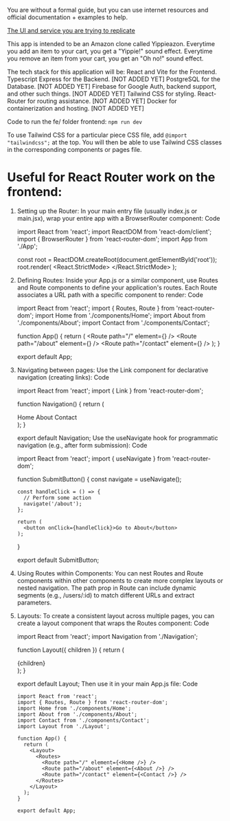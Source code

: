 You are without a formal guide, but you can use internet resources and official documentation + examples to help.

[The UI and service you are trying to replicate](https://www.amazon.com)

This app is intended to be an Amazon clone called Yippieazon. Everytime you add an item to your cart, you get a "Yippie!" sound effect. Everytime you remove an item from your cart, you get an "Oh no!" sound effect.

The tech stack for this application will be:
 React and Vite for the Frontend.
 Typescript Express for the Backend. [NOT ADDED YET]
 PostgreSQL for the Database. [NOT ADDED YET]
 Firebase for Google Auth, backend support, and other such things. [NOT ADDED YET]
 Tailwind CSS for styling. 
 React-Router for routing assistance. [NOT ADDED YET]
 Docker for containerization and hosting. [NOT ADDED YET]

Code to run the fe/ folder frontend:
```npm run dev```

To use Tailwind CSS for a particular piece CSS file, add
```@import "tailwindcss";``` 
at the top. You will then be able to use Tailwind CSS classes in the corresponding components or pages file.

# Useful for React Router work on the frontend:



1. Setting up the Router:
In your main entry file (usually index.js or main.jsx), wrap your entire app with a BrowserRouter component:
Code

     import React from 'react';
     import ReactDOM from 'react-dom/client';
     import { BrowserRouter } from 'react-router-dom';
     import App from './App';

     const root = ReactDOM.createRoot(document.getElementById('root'));
     root.render(
       <React.StrictMode>
         <BrowserRouter>
           <App />
         </BrowserRouter>
       </React.StrictMode>
     );

2. Defining Routes:
Inside your App.js or a similar component, use Routes and Route components to define your application's routes.
Each Route associates a URL path with a specific component to render:
Code

     import React from 'react';
     import { Routes, Route } from 'react-router-dom';
     import Home from './components/Home';
     import About from './components/About';
     import Contact from './components/Contact';
     
     function App() {
       return (
         <Routes>
           <Route path="/" element={<Home />} />
           <Route path="/about" element={<About />} />
           <Route path="/contact" element={<Contact />} />
         </Routes>
       );
     }
     
     export default App;

3. Navigating between pages:
Use the Link component for declarative navigation (creating links):
Code

     import React from 'react';
     import { Link } from 'react-router-dom';
     
     function Navigation() {
       return (
         <nav>
           <Link to="/">Home</Link>
           <Link to="/about">About</Link>
           <Link to="/contact">Contact</Link>
         </nav>
       );
     }
     
     export default Navigation;
Use the useNavigate hook for programmatic navigation (e.g., after form submission):
Code

     import React from 'react';
     import { useNavigate } from 'react-router-dom';
     
     function SubmitButton() {
       const navigate = useNavigate();
     
       const handleClick = () => {
         // Perform some action
         navigate('/about');
       };
     
       return (
         <button onClick={handleClick}>Go to About</button>
       );
     }
     
     export default SubmitButton;

4. Using Routes within Components:
You can nest Routes and Route components within other components to create more complex layouts or nested navigation.
The path prop in Route can include dynamic segments (e.g., /users/:id) to match different URLs and extract parameters.

5. Layouts:
To create a consistent layout across multiple pages, you can create a layout component that wraps the Routes component:
Code

     import React from 'react';
     import Navigation from './Navigation';
     
     function Layout({ children }) {
       return (
         <div>
           <Navigation />
           <main>{children}</main>
         </div>
       );
     }

     export default Layout;
Then use it in your main App.js file:
Code

       import React from 'react';
       import { Routes, Route } from 'react-router-dom';
       import Home from './components/Home';
       import About from './components/About';
       import Contact from './components/Contact';
       import Layout from './Layout';
       
       function App() {
         return (
           <Layout>
             <Routes>
               <Route path="/" element={<Home />} />
               <Route path="/about" element={<About />} />
               <Route path="/contact" element={<Contact />} />
             </Routes>
           </Layout>
         );
       }
       
       export default App;